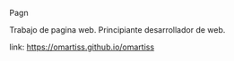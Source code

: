 Pagn


Trabajo de pagina web.
Principiante desarrollador de web.

link: https://omartiss.github.io/omartiss
